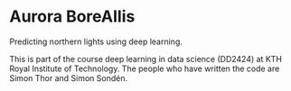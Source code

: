 # Aurora Bore**AI**lis
Predicting northern lights using deep learning.

This is part of the course deep learning in data science (DD2424) at KTH Royal Institute of Technology.
The people who have written the code are Simon Thor and Simon Sondén.

